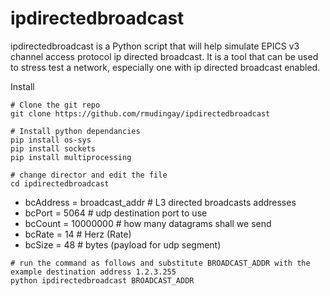 # ipdirectedbroadcast

ipdirectedbroadcast is a Python script that will help simulate EPICS v3 channel access protocol ip directed broadcast. It is a tool that can be used to stress test a network, especially one with ip directed broadcast enabled.

Install

```
# Clone the git repo
git clone https://github.com/rmudingay/ipdirectedbroadcast

# Install python dependancies
pip install os-sys
pip install sockets
pip install multiprocessing

# change director and edit the file
cd ipdirectedbroadcast

```

- bcAddress = broadcast_addr                    # L3 directed broadcasts addresses
- bcPort    = 5064                              # udp destination port to use
- bcCount   = 10000000                          # how many datagrams shall we send
- bcRate    = 14                                # Herz (Rate)
- bcSize    = 48                                # bytes (payload for udp segment)

```
# run the command as follows and substitute BROADCAST_ADDR with the example destination address 1.2.3.255
python ipdirectedbroadcast BROADCAST_ADDR
```
